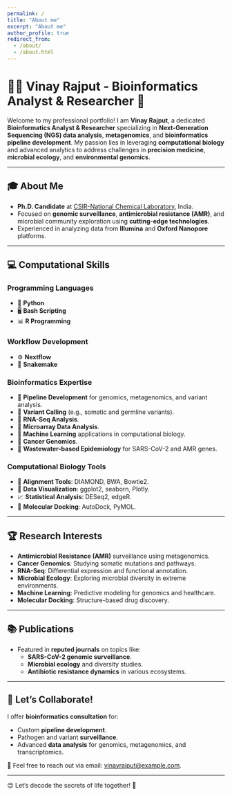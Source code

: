 ```yaml
---
permalink: /
title: "About me"
excerpt: "About me"
author_profile: true
redirect_from: 
  - /about/
  - /about.html
---
```


# 👨‍💻 Vinay Rajput - Bioinformatics Analyst & Researcher 🌟  
Welcome to my professional portfolio! I am **Vinay Rajput**, a dedicated **Bioinformatics Analyst & Researcher** specializing in **Next-Generation Sequencing (NGS) data analysis**, **metagenomics**, and **bioinformatics pipeline development**. My passion lies in leveraging **computational biology** and advanced analytics to address challenges in **precision medicine**, **microbial ecology**, and **environmental genomics**.  

---
## 🎓 About Me  
- **Ph.D. Candidate** at [CSIR-National Chemical Laboratory](https://www.ncl-india.org), India.  
- Focused on **genomic surveillance**, **antimicrobial resistance (AMR)**, and microbial community exploration using **cutting-edge technologies**.  
- Experienced in analyzing data from **Illumina** and **Oxford Nanopore** platforms.  

---
## 💻 Computational Skills  
### Programming Languages  
- 🐍 **Python**  
- 🖥️ **Bash Scripting**  
- 📊 **R Programming**

### Workflow Development  
- ⚙️ **Nextflow**  
- 🔗 **Snakemake**

### Bioinformatics Expertise  
- 🔬 **Pipeline Development** for genomics, metagenomics, and variant analysis.  
- 🧬 **Variant Calling** (e.g., somatic and germline variants).  
- 🧪 **RNA-Seq Analysis**.  
- 🧾 **Microarray Data Analysis**.  
- 🤖 **Machine Learning** applications in computational biology.  
- 🧠 **Cancer Genomics**.  
- 🧹 **Wastewater-based Epidemiology** for SARS-CoV-2 and AMR genes.  

### Computational Biology Tools  
- 📂 **Alignment Tools**: DIAMOND, BWA, Bowtie2.  
- 📜 **Data Visualization**: ggplot2, seaborn, Plotly.  
- 📈 **Statistical Analysis**: DESeq2, edgeR.  
- 🧩 **Molecular Docking**: AutoDock, PyMOL.

---
## 🏆 Research Interests  
- **Antimicrobial Resistance (AMR)** surveillance using metagenomics.  
- **Cancer Genomics**: Studying somatic mutations and pathways.  
- **RNA-Seq**: Differential expression and functional annotation.  
- **Microbial Ecology**: Exploring microbial diversity in extreme environments.  
- **Machine Learning**: Predictive modeling for genomics and healthcare.  
- **Molecular Docking**: Structure-based drug discovery.  

---
## 📚 Publications  
- Featured in **reputed journals** on topics like:  
  - **SARS-CoV-2 genomic surveillance**.  
  - **Microbial ecology** and diversity studies.  
  - **Antibiotic resistance dynamics** in various ecosystems.  

---
## 🤝 Let’s Collaborate!  
I offer **bioinformatics consultation** for:  
- Custom **pipeline development**.  
- Pathogen and variant **surveillance**.  
- Advanced **data analysis** for genomics, metagenomics, and transcriptomics.

📧 Feel free to reach out via email: [vinayrajput@example.com](mailto:vinayrajput@example.com).  

---
😊 Let’s decode the secrets of life together! 🚀  
